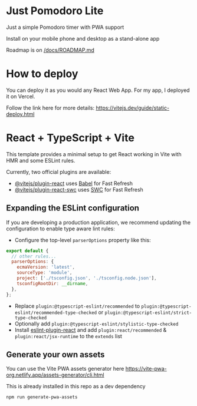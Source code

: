 # Just Pomodoro Lite

Just a simple Pomodoro timer with PWA support

Install on your mobile phone and desktop as a stand-alone app

Roadmap is on [/docs/ROADMAP.md](https://github.com/roycechua/just-pomodoro-lite/blob/main/docs/ROADMAP.md)

# How to deploy

You can deploy it as you would any React Web App. For my app, I deployed it on Vercel.

Follow the link here for more details: https://vitejs.dev/guide/static-deploy.html

# React + TypeScript + Vite

This template provides a minimal setup to get React working in Vite with HMR and some ESLint rules.

Currently, two official plugins are available:

- [@vitejs/plugin-react](https://github.com/vitejs/vite-plugin-react/blob/main/packages/plugin-react/README.md) uses [Babel](https://babeljs.io/) for Fast Refresh
- [@vitejs/plugin-react-swc](https://github.com/vitejs/vite-plugin-react-swc) uses [SWC](https://swc.rs/) for Fast Refresh

## Expanding the ESLint configuration

If you are developing a production application, we recommend updating the configuration to enable type aware lint rules:

- Configure the top-level `parserOptions` property like this:

```js
export default {
  // other rules...
  parserOptions: {
    ecmaVersion: 'latest',
    sourceType: 'module',
    project: ['./tsconfig.json', './tsconfig.node.json'],
    tsconfigRootDir: __dirname,
  },
};
```

- Replace `plugin:@typescript-eslint/recommended` to `plugin:@typescript-eslint/recommended-type-checked` or `plugin:@typescript-eslint/strict-type-checked`
- Optionally add `plugin:@typescript-eslint/stylistic-type-checked`
- Install [eslint-plugin-react](https://github.com/jsx-eslint/eslint-plugin-react) and add `plugin:react/recommended` & `plugin:react/jsx-runtime` to the `extends` list

## Generate your own assets

You can use the Vite PWA assets generator here https://vite-pwa-org.netlify.app/assets-generator/cli.html

This is already installed in this repo as a dev dependency

```
npm run generate-pwa-assets
```
